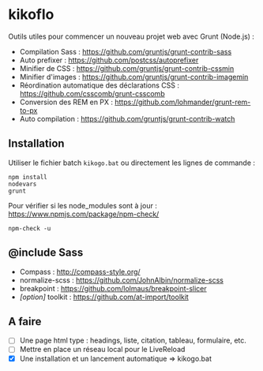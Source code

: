 # kikoflo
Outils utiles pour commencer un nouveau projet web avec Grunt (Node.js) :
* Compilation Sass : https://github.com/gruntjs/grunt-contrib-sass
* Auto prefixer : https://github.com/postcss/autoprefixer
* Minifier de CSS :  https://github.com/gruntjs/grunt-contrib-cssmin
* Minifier d'images : https://github.com/gruntjs/grunt-contrib-imagemin
* Réordination automatique des déclarations CSS : https://github.com/csscomb/grunt-csscomb
* Conversion des REM en PX : https://github.com/lohmander/grunt-rem-to-px
* Auto compilation : https://github.com/gruntjs/grunt-contrib-watch


## Installation
Utiliser le fichier batch `kikogo.bat` ou directement les lignes de commande :  

    npm install      
    nodevars 
    grunt
    
   
Pour vérifier si les node_modules sont à jour : https://www.npmjs.com/package/npm-check/

    npm-check -u


## @include Sass
* Compass : http://compass-style.org/
* normalize-scss : https://github.com/JohnAlbin/normalize-scss
* breakpoint : https://github.com/lolmaus/breakpoint-slicer
* _[option]_ toolkit : https://github.com/at-import/toolkit


## A faire
- [ ] Une page html type : headings, liste, citation, tableau, formulaire, etc.
- [ ] Mettre en place un réseau local pour le LiveReload
- [x] Une installation et un lancement automatique => kikogo.bat
